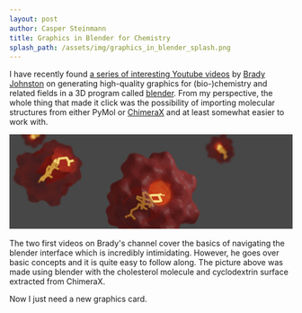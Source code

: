 ```yaml
---
layout: post
author: Casper Steinmann
title: Graphics in Blender for Chemistry
splash_path: /assets/img/graphics_in_blender_splash.png
---
```

I have recently found [a series of interesting Youtube videos](https://twitter.com/bradyajohnston) by [Brady Johnston](https://twitter.com/bradyajohnston) on generating high-quality graphics for (bio-)chemistry and related fields in a 3D program called [blender](http://www.blender.org).
From my perspective, the whole thing that made it click was the possibility of importing molecular structures from either PyMol or [ChimeraX](https://www.rbvi.ucsf.edu/chimerax/) and at least somewhat easier to work with.

![Cholesterol bound to Cyclodextrin](/assets/img/graphics_in_blender.jpg "cholesterol bound to cyclodextrin")

The two first videos on Brady's channel cover the basics of navigating the blender interface which is incredibly intimidating. However, he goes over basic concepts and it is quite easy to follow along. The picture above was made using blender with the cholesterol molecule and cyclodextrin surface extracted from ChimeraX.

Now I just need a new graphics card.
